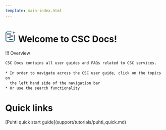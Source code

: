 ```yaml
---
template: main-index.html
---
```


# ![csc-docs-logo](img/logo-16.svg) Welcome to CSC Docs! 

!!! Overview
    
    CSC Docs contains all user guides and FAQs related to CSC services.

    * In order to navigate across the CSC user guide, click on the topics on
      the left hand side of the navigation bar
    * Or use the search functionality


<h1 id="quicklinktitle"> Quick links </h1>

<span id="index-quicklinks">
[Puhti quick start guide](support/tutorials/puhti_quick.md)
</span>


